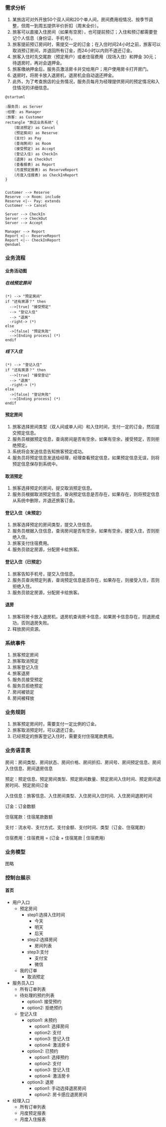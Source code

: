 ### 需求分析
1. 某旅店可对外开放50个双人间和20个单人间，房间费用视情况、按季节调整，但周一到周五提供半价折扣（周末全价）。
2. 旅客可以直接入住房间（如果有空房），也可提前预订；入住和预订都需要登记个人信息（身份证、手机号）。
3. 旅客提前预订房间时，需提交一定的订金；在入住时间24小时之前，旅客可以取消预订房间，并退回所有订金，而24小时以内则不退还订金。
4. 旅客入住时先交尾款（预定用户）或者住宿费用（现场入住）和押金 30元；待退房时，再对会退押金。
5. 旅客缴纳押金后，服务员激活房卡并交给用户；用户使用房卡打开房门。
6. 退房时，将房卡放入退房机，退房机会自动退还押金。
7. 此外，为了考查旅店的业务情况，服务员每月为经理提供房间的预定情况和入住情况的详细信息。

```plantuml
@startuml

:服务员: as Server
:经理: as Manager
:旅客: as Customer
rectangle "旅店业务系统" {
    (取消预定) as Cancel
    (预定房间) as Reserve
    (支付) as Pay
    (查询房间) as Room
    (接受预定) as Accept
    (登记入住) as CheckIn
    (退房) as CheckOut
    (查看报表) as Report
    (月度预定报表) as ReserveReport
    (月度入住报表) as CheckInReport
}


Customer --> Reserve
Reserve --> Room: include
Reserve <|-- Pay: extends
Customer --> Cancel

Server --> CheckIn
Server --> CheckOut
Server --> Accept

Manager --> Report
Report <|-- ReserveReport
Report <|-- CheckInReport
@enduml
```

### 业务流程
#### 业务活动图
##### 在线预定房间
```plantuml
(*) --> "预定房间"
if "还有房源？" then
  -->[true] "接受预定"
  --> "登记入住"
  --> "退房"
  -right-> (*)
else
  ->[false] "预定失败"
  -->[Ending process] (*)
endif
```
##### 线下入住
```plantuml
(*) --> "登记入住"
if "还有房源？" then
  -->[true] "接受登记"
  --> "退房"
  -right-> (*)
else
  ->[false] "登记失败"
  -->[Ending process] (*)
endif
```
#### 预定房间
1. 旅客选择房间类型（双人间或单人间）和入住时间，支付一定的订金，然后提交预定信息。
2. 服务员根据预定信息，查询房间是否有空余，如果有空余，接受预定，否则拒绝预定。
3. 系统将会发送信息告知旅客预定成功。
4. 服务员将预定信息发送给经理，经理查看预定信息，如果预定信息无误，则将预定信息保存到系统中。

#### 取消预定
1. 旅客选择预定的房间，提交取消预定信息。
2. 服务员根据取消预定信息，查询预定信息是否存在，如果存在，则将预定信息从系统中删除，并退还旅客订金。

#### 登记入住（未预定）
1. 旅客选择预定的房间类型，提交入住信息。
2. 服务员根据入住信息，查询房间是否有空余，如果有空余，接受入住，否则拒绝入住。
3. 旅客支付住宿费用。
4. 服务员锁定房源，分配房卡给旅客。

#### 登记入住（已预定）
1. 旅客告知手机号，提交入住信息。
2. 服务员查询预定列表，查询预定信息是否存在，如果存在，则接受入住，否则拒绝入住。
3. 服务员锁定房源，分配房卡给旅客。

#### 退房
1. 旅客将房卡放入退房机，退房机查询房卡信息，如果房卡信息存在，则退房成功，否则退房失败。
2. 释放房间资源。

### 系统事件
1. 旅客预定房间
2. 旅客取消预定
3. 旅客登记入住
4. 旅客退房
5. 服务员接受预定
6. 服务员拒绝预定
7. 房间被锁定
8. 房间被释放

### 业务规则
1. 旅客预定房间时，需要支付一定比例的订金。 
2. 旅客取消预定时，可以退还订金。
3. 已经预定的旅客登记入住时，需要支付住宿尾款费用。

### 业务语言表
房间：房间类型、房间状态、房间价格、房间折扣、房间号、房间预定信息、房间入住信息、房间退房信息

预定：预定信息、预定房间类型、预定房间数量、预定房间入住时间、预定房间退房时间、预定房间订金

入住信息：旅客信息、入住房间类型、入住房间入住时间、入住房间退房时间

订金：订金数额

住宿尾款：住宿尾款数额

支付：流水号、支付方式、支付金额、支付时间、类型（订金、住宿尾款）

住宿费用：住宿费用 = (订金 + 住宿尾款 | 住宿费用)
### 业务模型
图略

### 控制台展示
#### 首页
- 用户入口
   - 预定房间
      - step1:选择入住时间
        - 今天
        - 明天
        - 后天
      - step2:选择房间
         - 房间列表
      - step3:支付
        - 支付宝
        - 微信
   - 我的订单
     - 取消预定
- 服务员入口
  - 所有订单列表
  - 待处理的预约列表
      - option1: 接受预约
      - option2: 拒绝预约
  - 登记入住
    - option1: 未预约
      - option1: 选择房间
      - option2: 支付
      - option3: 登记入住
      - option4: 激活房卡
    - option2: 已预约
      - option1: 选择预约
      - option2: 支付
      - option3: 登记入住
      - option4: 激活房卡
    - option3: 退房
      - option1: 手动选择退房房间
      - option2: 房卡感应退房房间
- 经理入口
  - 所有订单列表
  - 月度预定报表
  - 月度入住报表
